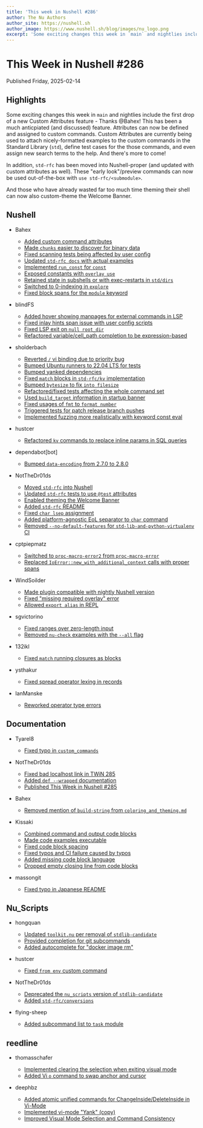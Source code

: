 ```yaml
---
title: 'This week in Nushell #286'
author: The Nu Authors
author_site: https://nushell.sh
author_image: https://www.nushell.sh/blog/images/nu_logo.png
excerpt: 'Some exciting changes this week in `main` and nightlies include the first drop of a new Custom Attributes feature - Thanks @Bahex!'
---
```


# This Week in Nushell #286

Published Friday, 2025-02-14

## Highlights

Some exciting changes this week in `main` and nightlies include the first drop of a new Custom Attributes feature - Thanks @Bahex!
This has been a much anticpiated (and discussed) feature. Attributes can now be defined and assigned to custom commands.
Custom Attributes are currently being used to attach nicely-formatted examples to the custom commands in the Standard Library (`std`),
define test cases for the those commands, and even assign new search terms to the help. And there's more to come!

In addition, `std-rfc` has been moved into Nushell-proper (and updated with custom attributes as well). These "early look"/preview
commands can now be used out-of-the-box with `use std-rfc/<submodule>`.

And those who have already wasted far too much time theming their shell can now also custom-theme the Welcome Banner.

## Nushell

- Bahex

  - [Added custom command attributes](https://github.com/nushell/nushell/pull/14906)
  - [Made `chunks` easier to discover for binary data](https://github.com/nushell/nushell/pull/15117)
  - [Fixed scanning tests being affected by user config](https://github.com/nushell/nushell/pull/15113)
  - [Updated `std-rfc docs` with actual examples](https://github.com/nushell/nushell/pull/15097)
  - [Implemented `run_const` for `const`](https://github.com/nushell/nushell/pull/15082)
  - [Exposed constants with `overlay use`](https://github.com/nushell/nushell/pull/15081)
  - [Retained state in subshells or with exec-restarts in `std/dirs`](https://github.com/nushell/nushell/pull/15080)
  - [Switched to 0-indexing in `explore`](https://github.com/nushell/nushell/pull/15079)
  - [Fixed block spans for the `module` keyword](https://github.com/nushell/nushell/pull/15078)

- blindFS

  - [Added hover showing manpages for external commands in LSP](https://github.com/nushell/nushell/pull/15115)
  - [Fixed inlay hints span issue with user config scripts](https://github.com/nushell/nushell/pull/15071)
  - [Fixed LSP exit on `null root_dir`](https://github.com/nushell/nushell/pull/15051)
  - [Refactored variable/cell_path completion to be expression-based](https://github.com/nushell/nushell/pull/15033)

- sholderbach

  - [Reverted `/` vi binding due to priority bug](https://github.com/nushell/nushell/pull/15111)
  - [Bumped Ubuntu runners to 22.04 LTS for tests](https://github.com/nushell/nushell/pull/15109)
  - [Bumped yanked dependencies](https://github.com/nushell/nushell/pull/15090)
  - [Fixed `match` blocks in `std-rfc/kv` implementation](https://github.com/nushell/nushell/pull/15089)
  - [Bumped `bytesize` to fix `into filesize`](https://github.com/nushell/nushell/pull/15088)
  - [Refactored/fixed tests affecting the whole command set](https://github.com/nushell/nushell/pull/15073)
  - [Used `build_target` information in startup banner](https://github.com/nushell/nushell/pull/15046)
  - [Fixed usages of `fmt` to `format number`](https://github.com/nushell/nushell/pull/15041)
  - [Triggered tests for patch release branch pushes](https://github.com/nushell/nushell/pull/15037)
  - [Implemented fuzzing more realistically with keyword const eval](https://github.com/nushell/nushell/pull/15036)

- hustcer

  - [Refactored `kv` commands to replace inline params in SQL queries](https://github.com/nushell/nushell/pull/15108)

- dependabot[bot]

  - [Bumped `data-encoding` from 2.7.0 to 2.8.0](https://github.com/nushell/nushell/pull/15101)

- NotTheDr01ds

  - [Moved `std-rfc` into Nushell](https://github.com/nushell/nushell/pull/15042)
  - [Updated `std-rfc` tests to use `@test` attributes](https://github.com/nushell/nushell/pull/15098)
  - [Enabled theming the Welcome Banner](https://github.com/nushell/nushell/pull/15095)
  - [Added `std-rfc` README](https://github.com/nushell/nushell/pull/15066)
  - [Fixed `char lsep` assignment](https://github.com/nushell/nushell/pull/15065)
  - [Added platform-agnostic EoL separator to `char` command](https://github.com/nushell/nushell/pull/15059)
  - [Removed `--no-default-features` for `std-lib-and-python-virtualenv` CI](https://github.com/nushell/nushell/pull/15045)

- cptpiepmatz

  - [Switched to `proc-macro-error2` from `proc-macro-error`](https://github.com/nushell/nushell/pull/15093)
  - [Replaced `IoError::new_with_additional_context` calls with proper spans](https://github.com/nushell/nushell/pull/15056)

- WindSoilder

  - [Made plugin compatible with nightly Nushell version](https://github.com/nushell/nushell/pull/15084)
  - [Fixed "missing required overlay" error](https://github.com/nushell/nushell/pull/15058)
  - [Allowed `export alias` in REPL](https://github.com/nushell/nushell/pull/15054)

- sgvictorino

  - [Fixed ranges over zero-length input](https://github.com/nushell/nushell/pull/15062)
  - [Removed `nu-check` examples with the `--all` flag](https://github.com/nushell/nushell/pull/15047)

- 132ikl

  - [Fixed `match` running closures as blocks](https://github.com/nushell/nushell/pull/15032)

- ysthakur

  - [Fixed spread operator lexing in records](https://github.com/nushell/nushell/pull/15023)

- IanManske
  - [Reworked operator type errors](https://github.com/nushell/nushell/pull/14429)

## Documentation

- Tyarel8

  - [Fixed typo in `custom_commands`](https://github.com/nushell/nushell.github.io/pull/1802)

- NotTheDr01ds

  - [Fixed bad localhost link in TWiN 285](https://github.com/nushell/nushell.github.io/pull/1801)
  - [Added `def --wrapped` documentation](https://github.com/nushell/nushell.github.io/pull/1792)
  - [Published This Week in Nushell #285](https://github.com/nushell/nushell.github.io/pull/1791)

- Bahex

  - [Removed mention of `build-string` from `coloring_and_theming.md`](https://github.com/nushell/nushell.github.io/pull/1800)

- Kissaki

  - [Combined command and output code blocks](https://github.com/nushell/nushell.github.io/pull/1799)
  - [Made code examples executable](https://github.com/nushell/nushell.github.io/pull/1798)
  - [Fixed code block spacing](https://github.com/nushell/nushell.github.io/pull/1797)
  - [Fixed typos and CI failure caused by typos](https://github.com/nushell/nushell.github.io/pull/1796)
  - [Added missing code block language](https://github.com/nushell/nushell.github.io/pull/1795)
  - [Dropped empty closing line from code blocks](https://github.com/nushell/nushell.github.io/pull/1794)

- massongit
  - [Fixed typo in Japanese README](https://github.com/nushell/nushell.github.io/pull/1793)

## Nu_Scripts

- hongquan

  - [Updated `toolkit.nu` per removal of `stdlib-candidate`](https://github.com/nushell/nu_scripts/pull/1046)
  - [Provided completion for git subcommands](https://github.com/nushell/nu_scripts/pull/1044)
  - [Added autocomplete for "docker image rm"](https://github.com/nushell/nu_scripts/pull/1040)

- hustcer

  - [Fixed `from env` custom command](https://github.com/nushell/nu_scripts/pull/1045)

- NotTheDr01ds

  - [Deprecated the `nu_scripts` version of `stdlib-candidate`](https://github.com/nushell/nu_scripts/pull/1042)
  - [Added `std-rfc/conversions`](https://github.com/nushell/nu_scripts/pull/1032)

- flying-sheep
  - [Added subcommand list to `task` module](https://github.com/nushell/nu_scripts/pull/1039)

## reedline

- thomasschafer

  - [Implemented clearing the selection when exiting visual mode](https://github.com/nushell/reedline/pull/878)
  - [Added Vi `o` command to swap anchor and cursor](https://github.com/nushell/reedline/pull/877)

- deephbz
  - [Added atomic unified commands for ChangeInside/DeleteInside in Vi-Mode](https://github.com/nushell/reedline/pull/874)
  - [Implemented vi-mode "Yank" (copy)](https://github.com/nushell/reedline/pull/868)
  - [Improved Visual Mode Selection and Command Consistency](https://github.com/nushell/reedline/pull/867)

